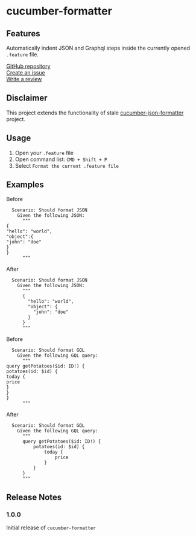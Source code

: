 # cucumber-formatter

## Features

Automatically indent JSON and Graphql steps inside the currently opened `.feature` file.


[GitHub repository](https://github.com/gotchapt/cucumber-formatter)\
[Create an issue](https://github.com/gotchapt/cucumber-formatter/issues/new)\
[Write a review](https://marketplace.visualstudio.com/items?itemName=telmodsg.cucumber-formatter#review-details)

## Disclaimer

This project extends the functionality of stale [cucumber-json-formatter](https://github.com/XavierLeTohic/cucumber-json-formatter) project.

## Usage

1. Open your `.feature` file
2. Open command list: `CMD + Shift + P`
3. Select `Format the current .feature file`

## Examples

Before
```feature
  Scenario: Should format JSON
    Given the following JSON:
      """
{
"hello": "world",
"object":{
"john": "doe"
}
}
      """
```

After
```feature
  Scenario: Should format JSON
    Given the following JSON:
      """
      {
        "hello": "world",
        "object": {
          "john": "doe"
        }
      }
      """
```

Before
```feature
  Scenario: Should format GQL
    Given the following GQL query:
      """
query getPotatoes($id: ID!) {
potatoes(id: $id) {
today {
price
}
}
}
      """
```

After
```feature
  Scenario: Should format GQL
    Given the following GQL query:
      """
      query getPotatoes($id: ID!) {
          potatoes(id: $id) {
              today {
                  price
              }
          }
      }
      """
```

## Release Notes

### 1.0.0

Initial release of `cucumber-formatter`
